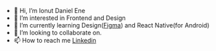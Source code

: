 - 👋 Hi, I’m Ionut Daniel Ene
- 👀 I’m interested in Frontend and Design
- 🌱 I’m currently learning Design([Figma](https://www.figma.com/file/twErNtJeSSPDBTtgYSwuCW/My-Figma-Projects?node-id=0%3A1&t=MoqpZRpYQjX5RAt5-1)) and React Native(for Android)
- 💞️ I’m looking to collaborate on.
- 📫 How to reach me [Linkedin](https://www.linkedin.com/in/ionut-daniel-ene/)

<!---
IonutDaniel99/IonutDaniel99 is a ✨ special ✨ repository because its `README.md` (this file) appears on your GitHub profile.
You can click the Preview link to take a look at your changes.
--->
